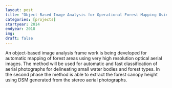 ```yaml
---
layout: post
title: "Object-Based Image Analysis for Operational Forest Mapping Using Aerial Imagery and Digital Surface Model Data "
categories: [projects]
startyear: 2014
endyear: 2018
img: 
draft: false
---
```


An object-based image analysis frame work is being developed for automatic mapping of forest areas using very high resolution optical aerial images. The method will be used for automatic and fast classification of aerial photographs for delineating small water bodies and forest types. In the second phase the method is able to extract the forest canopy height using DSM generated from the stereo aerial photographs.
